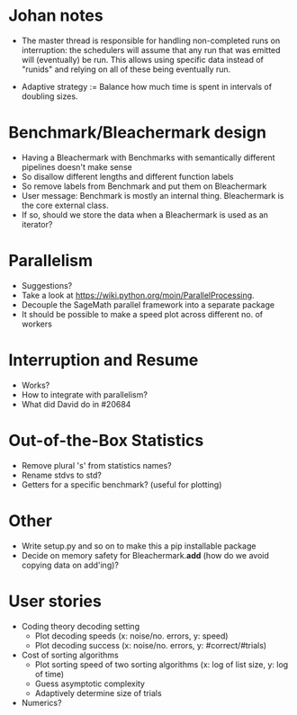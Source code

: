 # Johan notes

- The master thread is responsible for handling non-completed runs on
  interruption: the schedulers will assume that any run that was emitted will
  (eventually) be run. This allows using specific data instead of "runids" and
  relying on all of these being eventually run.

- Adaptive strategy := Balance how much time is spent in intervals of doubling sizes.


# Benchmark/Bleachermark design

- Having a Bleachermark with Benchmarks with semantically different pipelines doesn't make sense
- So disallow different lengths and different function labels
- So remove labels from Benchmark and put them on Bleachermark
- User message: Benchmark is mostly an internal thing. Bleachermark is the core external class.
- If so, should we store the data when a Bleachermark is used as an iterator?

# Parallelism

- Suggestions?
- Take a look at https://wiki.python.org/moin/ParallelProcessing.
- Decouple the SageMath parallel framework into a separate package
- It should be possible to make a speed plot across different no. of workers

# Interruption and Resume

- Works?
- How to integrate with parallelism?
- What did David do in #20684

# Out-of-the-Box Statistics

- Remove plural 's' from statistics names?
- Rename stdvs to std?
- Getters for a specific benchmark? (useful for plotting)


#  Other
- Write setup.py and so on to make this a pip installable package
- Decide on memory safety for Bleachermark.__add__ (how do we avoid copying data on add'ing)?


# User stories

- Coding theory decoding setting
    - Plot decoding speeds (x: noise/no. errors, y: speed)
    - Plot decoding success (x: noise/no. errors, y: #correct/#trials)
- Cost of sorting algorithms
    - Plot sorting speed of two sorting algorithms (x: log of list size, y: log of time)
    - Guess asymptotic complexity
    - Adaptively determine size of trials
- Numerics?

